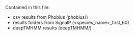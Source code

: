 Contained in this file:
 - csv results from Phobius (phobius/)
 - results folders from SignalP (<species_name>_first_60)
 - deepTMHMM results (deepTMHMM/)
